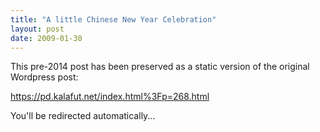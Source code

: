 ```yaml
---
title: "A little Chinese New Year Celebration"
layout: post
date: 2009-01-30
---
```


This pre-2014 post has been preserved as a static version of the original Wordpress post:

https://pd.kalafut.net/index.html%3Fp=268.html

You'll be redirected automatically...

<head>
  <meta http-equiv="refresh" content="5;url=https://pd.kalafut.net/index.html%3Fp=268.html">
</head>

